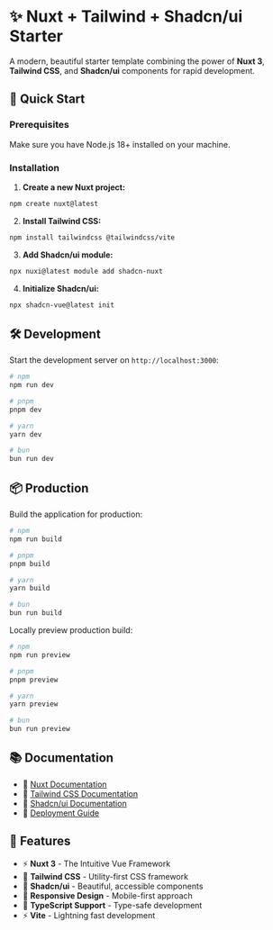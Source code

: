 # ✨ Nuxt + Tailwind + Shadcn/ui Starter

A modern, beautiful starter template combining the power of **Nuxt 3**, **Tailwind CSS**, and **Shadcn/ui** components for rapid development.

## 🚀 Quick Start

### Prerequisites

Make sure you have Node.js 18+ installed on your machine.

### Installation

1. **Create a new Nuxt project:**

```bash
npm create nuxt@latest
```

2. **Install Tailwind CSS:**

```bash
npm install tailwindcss @tailwindcss/vite
```

3. **Add Shadcn/ui module:**

```bash
npx nuxi@latest module add shadcn-nuxt
```

4. **Initialize Shadcn/ui:**

```bash
npx shadcn-vue@latest init
```

## 🛠️ Development

Start the development server on `http://localhost:3000`:

```bash
# npm
npm run dev

# pnpm
pnpm dev

# yarn
yarn dev

# bun
bun run dev
```

## 📦 Production

Build the application for production:

```bash
# npm
npm run build

# pnpm
pnpm build

# yarn
yarn build

# bun
bun run build
```

Locally preview production build:

```bash
# npm
npm run preview

# pnpm
pnpm preview

# yarn
yarn preview

# bun
bun run preview
```

## 📚 Documentation

- 📖 [Nuxt Documentation](https://nuxt.com/docs/getting-started/introduction)
- 🎨 [Tailwind CSS Documentation](https://tailwindcss.com/docs)
- 🧩 [Shadcn/ui Documentation](https://ui.shadcn.com/)
- 🚀 [Deployment Guide](https://nuxt.com/docs/getting-started/deployment)

## 🌟 Features

- ⚡ **Nuxt 3** - The Intuitive Vue Framework
- 🎨 **Tailwind CSS** - Utility-first CSS framework
- 🧩 **Shadcn/ui** - Beautiful, accessible components
- 📱 **Responsive Design** - Mobile-first approach
- 🔧 **TypeScript Support** - Type-safe development
- ⚡ **Vite** - Lightning fast development
